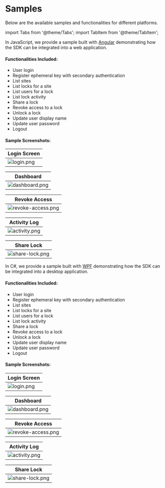 # Samples

Below are the available samples and functionalities for different platforms.

import Tabs from '@theme/Tabs';
import TabItem from '@theme/TabItem';

<Tabs>
<TabItem value="jvm" label="JVM">

</TabItem>
<TabItem value="android" label="Android">

</TabItem>
<TabItem value="swift" label="Swift">

</TabItem>
<TabItem value="js" label="JavaScript">

In JavaScript, we provide a sample built with [Angular](https://github.com/doordeck/doordeck-headless-sdk/tree/main/samples/angular) demonstrating how the SDK can be integrated into a web application.

#### Functionalities Included:
* User login
* Register ephemeral key with secondary authentication
* List sites
* List locks for a site
* List users for a lock
* List lock activity
* Share a lock
* Revoke access to a lock
* Unlock a lock
* Update user display name
* Update user password
* Logout

#### Sample Screenshots:
| Login Screen                                     |
|--------------------------------------------------|
| ![login.png](./assets/samples/angular/login.png) |

| Dashboard                                                |
|----------------------------------------------------------|
| ![dashboard.png](./assets/samples/angular/dashboard.png) |

| Revoke Access                                                    |
|------------------------------------------------------------------|
| ![revoke-access.png](./assets/samples/angular/revoke-access.png) |

| Activity Log                                           |
|--------------------------------------------------------|
| ![activity.png](./assets/samples/angular/activity.png) |

| Share Lock                                                 |
|------------------------------------------------------------|
| ![share-lock.png](./assets/samples/angular/share-lock.png) |

</TabItem>
<TabItem value="csharp" label="C#">

In C#, we provide a sample built with [WPF](https://github.com/doordeck/doordeck-headless-sdk/tree/main/samples/wpf) demonstrating how the SDK can be integrated into a desktop application.

#### Functionalities Included:
* User login
* Register ephemeral key with secondary authentication
* List sites
* List locks for a site
* List users for a lock
* List lock activity
* Share a lock
* Revoke access to a lock
* Unlock a lock
* Update user display name
* Update user password
* Logout

#### Sample Screenshots:
| Login Screen                                 |
|----------------------------------------------|
| ![login.png](./assets/samples/wpf/login.png) |

| Dashboard                                            |
|------------------------------------------------------|
| ![dashboard.png](./assets/samples/wpf/dashboard.png) |

| Revoke Access                                                |
|--------------------------------------------------------------|
| ![revoke-access.png](./assets/samples/wpf/revoke-access.png) |

| Activity Log                                       |
|----------------------------------------------------|
| ![activity.png](./assets/samples/wpf/activity.png) |

| Share Lock                                             |
|--------------------------------------------------------|
| ![share-lock.png](./assets/samples/wpf/share-lock.png) |

</TabItem>
<TabItem value="python" label="Python">

</TabItem>
</Tabs>
